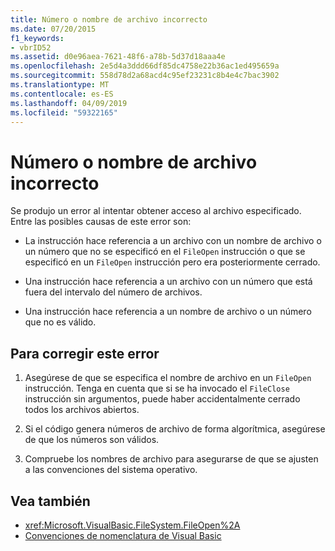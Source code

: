 ```yaml
---
title: Número o nombre de archivo incorrecto
ms.date: 07/20/2015
f1_keywords:
- vbrID52
ms.assetid: d0e96aea-7621-48f6-a78b-5d37d18aaa4e
ms.openlocfilehash: 2e5d4a3ddd66df85dc4758e22b36ac1ed495659a
ms.sourcegitcommit: 558d78d2a68acd4c95ef23231c8b4e4c7bac3902
ms.translationtype: MT
ms.contentlocale: es-ES
ms.lasthandoff: 04/09/2019
ms.locfileid: "59322165"
---
```

# <a name="bad-file-name-or-number"></a>Número o nombre de archivo incorrecto
Se produjo un error al intentar obtener acceso al archivo especificado. Entre las posibles causas de este error son:  
  
-   La instrucción hace referencia a un archivo con un nombre de archivo o un número que no se especificó en el `FileOpen` instrucción o que se especificó en un `FileOpen` instrucción pero era posteriormente cerrado.  
  
-   Una instrucción hace referencia a un archivo con un número que está fuera del intervalo del número de archivos.  
  
-   Una instrucción hace referencia a un nombre de archivo o un número que no es válido.  
  
## <a name="to-correct-this-error"></a>Para corregir este error  
  
1. Asegúrese de que se especifica el nombre de archivo en un `FileOpen` instrucción. Tenga en cuenta que si se ha invocado el `FileClose` instrucción sin argumentos, puede haber accidentalmente cerrado todos los archivos abiertos.  
  
2. Si el código genera números de archivo de forma algorítmica, asegúrese de que los números son válidos.  
  
3. Compruebe los nombres de archivo para asegurarse de que se ajusten a las convenciones del sistema operativo.  
  
## <a name="see-also"></a>Vea también

- <xref:Microsoft.VisualBasic.FileSystem.FileOpen%2A>
- [Convenciones de nomenclatura de Visual Basic](../../../visual-basic/programming-guide/program-structure/naming-conventions.md)
